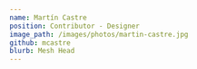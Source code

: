 ```yaml
---
name: Martín Castre
position: Contributor - Designer
image_path: /images/photos/martin-castre.jpg
github: mcastre
blurb: Mesh Head
---
```

